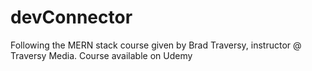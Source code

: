 # devConnector

Following the MERN stack course given by Brad Traversy, instructor @ Traversy Media. Course available on Udemy
